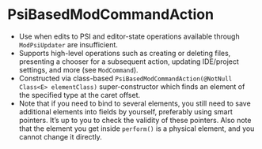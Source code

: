 # PsiBasedModCommandAction

+ Use when edits to PSI and editor-state operations available through `ModPsiUpdater` are insufficient.
+ Supports high-level operations such as creating or deleting files, presenting a chooser for a subsequent action, updating IDE/project
  settings, and more (see `ModCommand`).
+ Constructed via class-based `PsiBasedModCommandAction(@NotNull Class<E> elementClass)` super-constructor which finds an
  element of the specified type at the caret offset.
+ Note that if you need to bind to several elements, you still need to save additional elements into fields by yourself,
  preferably using smart pointers. It’s up to you to check the validity of these pointers.
  Also note that the element you get inside `perform()` is a physical element, and you cannot change it directly.